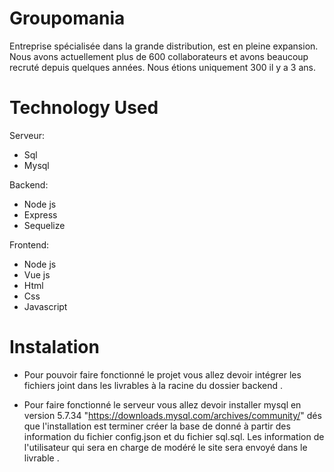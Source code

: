 # Groupomania

Entreprise spécialisée dans la grande distribution, est en pleine expansion. Nous avons actuellement
plus de 600 collaborateurs et avons beaucoup recruté depuis quelques années. Nous étions uniquement
300 il y a 3 ans.

# Technology Used

Serveur:

- Sql
- Mysql

Backend:

- Node js
- Express
- Sequelize

Frontend:

- Node js
- Vue js
- Html
- Css
- Javascript

# Instalation

- Pour pouvoir faire fonctionné le projet vous allez devoir intégrer les fichiers joint dans les livrables à la racine du dossier backend .

- Pour faire fonctionné le serveur vous allez devoir installer mysql en version 5.7.34 "https://downloads.mysql.com/archives/community/" dés que l'installation est terminer créer la base de donné à partir des information du fichier config.json et du fichier sql.sql. Les information de l'utilisateur qui sera en charge de modéré le site sera envoyé dans le livrable .

